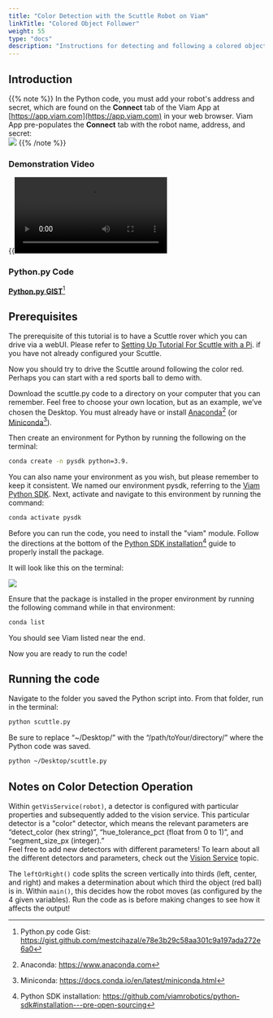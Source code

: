 ```yaml
---
title: "Color Detection with the Scuttle Robot on Viam"
linkTitle: "Colored Object Follower"
weight: 55
type: "docs"
description: "Instructions for detecting and following a colored object with a Scuttle Robot on Viam software."
---
```

## Introduction

{{% note %}}
In the Python code, you must add your robot's address and secret, which are found on the **Connect** tab of the Viam App at [https://app.viam.com](https://app.viam.com) in your web browser. 
Viam App pre-populates the **Connect** tab with the robot name, address, and secret:<br>
<img src="../img/color-rdk-remote-cfg.png" />
{{% /note %}}

### Demonstration Video
{{<video src="../videos/scuttledemos_colordetection.mp4" type="video/mp4">}}

### Python.py Code 
<a href="https://gist.github.com/mestcihazal/e78e3b29c58aa301c9a197ada272e6a0" target="_blank">**Python.py GIST**</a>[^hgist]

[^hgist]:Python.py code Gist: <a href="https://gist.github.com/mestcihazal/e78e3b29c58aa301c9a197ada272e6a0" target="_blank">ht<span></span>tps://gist.github.com/mestcihazal/e78e3b29c58aa301c9a197ada272e6a0</a>

## Prerequisites
The prerequisite of this tutorial is to have a Scuttle rover which you can drive via a webUI. 
Please refer to [Setting Up Tutorial For Scuttle with a Pi](../scuttlebot). if you have not already configured your Scuttle.

Now you should try to drive the Scuttle around following the color red. 
Perhaps you can start with a red sports ball to demo with.

Download the <file>scuttle.py</file> code to a directory on your computer that you can remember. 
Feel free to choose your own location, but as an example, we’ve chosen the Desktop. 
You must already have or install <a href="https://www.anaconda.com" target="_blank">Anaconda</a>[^ana] (or <a href="https://docs.conda.io/en/latest/miniconda.html" target="_blank">Miniconda</a>[^minicon]).
 
[^ana]:Anaconda: <a href="https://www.anaconda.com" target="_blank">ht<span></span>tps://www.anaconda.com</a>
[^minicon]:Miniconda: <a href="https://docs.conda.io/en/latest/miniconda.html" target ="_blank">ht<span></span>tps://docs.conda.io/en/latest/miniconda.html</a>

Then create an environment for Python by running the following on the terminal:
```bash
conda create -n pysdk python=3.9. 
```

You can also name your environment as you wish, but please remember to keep it consistent. 
We named our environment pysdk, referring to the [Viam Python SDK](https://python.viam.dev/). 
Next, activate and navigate to this environment by running the command: 
```bash
conda activate pysdk
```

Before you can run the code, you need to install the "viam" module. 
Follow the directions at the bottom of the <a href="https://github.com/viamrobotics/python-sdk#installation---pre-open-sourcing" target="_blank">Python SDK installation</a>[^pos] guide to properly install the package. 

[^pos]:Python SDK installation: <a href="https://github.com/viamrobotics/python-sdk#installation---pre-open-sourcing" target="_blank">ht<span></span>tps://github.com/viamrobotics/python-sdk#installation---pre-open-sourcing</a>



It will look like this on the terminal:

<img src="../img/color-det-terminal.png" />

Ensure that the package is installed in the proper environment by running the following command while in that environment:
```bash
conda list
```

You should see Viam listed near the end.

Now you are ready to run the code!

## Running the code

Navigate to the folder you saved the Python script into. From that folder, run in the terminal:
```bash
python scuttle.py
```
Be sure to replace “~/Desktop/” with the “/path/toYour/directory/” where the Python code was saved. 
```bash
python ~/Desktop/scuttle.py  
```

## Notes on Color Detection Operation

Within `getVisService(robot)`, a detector is configured with particular properties and subsequently added to the vision service. 
This particular detector is a "color" detector, which means the relevant parameters are “detect_color (hex string)”, “hue_tolerance_pct (float from 0 to 1)”, and “segment_size_px (integer).”  
Feel free to add new detectors with different parameters! 
To learn about all the different detectors and parameters, check out the [Vision Service](../../services/vision) topic. 

The `leftOrRight()` code splits the screen vertically into thirds (left, center, and right) and makes a determination about which third the object (red ball) is in. 
Within `main()`, this decides how the robot moves (as configured by the 4 given variables). 
Run the code as is before making changes to see how it affects the output!